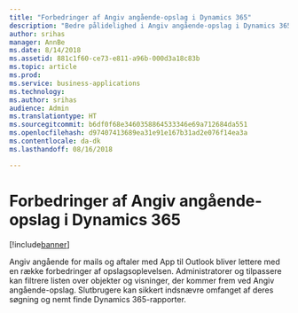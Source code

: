 ```yaml
---
title: "Forbedringer af Angiv angående-opslag i Dynamics 365"
description: "Bedre pålidelighed i Angiv angående-opslag i Dynamics 365"
author: srihas
manager: AnnBe
ms.date: 8/14/2018
ms.assetid: 881c1f60-ce73-e811-a96b-000d3a18c83b
ms.topic: article
ms.prod: 
ms.service: business-applications
ms.technology: 
ms.author: srihas
audience: Admin
ms.translationtype: HT
ms.sourcegitcommit: b6df0f68e3460358864533346e69a712684da551
ms.openlocfilehash: d97407413689ea31e91e167b31ad2e076f14ea3a
ms.contentlocale: da-dk
ms.lasthandoff: 08/16/2018

---
```

# <a name="set-regarding-lookup-enhancements-in-dynamics-365"></a>Forbedringer af Angiv angående-opslag i Dynamics 365


[!include[banner](../../includes/banner.md)]

Angiv angående for mails og aftaler med App til Outlook bliver lettere med en række forbedringer af opslagsoplevelsen. Administratorer og tilpassere kan filtrere listen over objekter og visninger, der kommer frem ved Angiv angående-opslag. Slutbrugere kan sikkert indsnævre omfanget af deres søgning og nemt finde Dynamics 365-rapporter.


